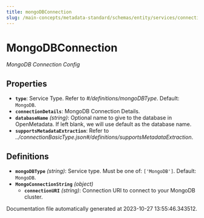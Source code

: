 ```yaml
---
title: mongoDBConnection
slug: /main-concepts/metadata-standard/schemas/entity/services/connections/database/mongodbconnection
---
```


# MongoDBConnection

*MongoDB Connection Config*

## Properties

- **`type`**: Service Type. Refer to *#/definitions/mongoDBType*. Default: `MongoDB`.
- **`connectionDetails`**: MongoDB Connection Details.
- **`databaseName`** *(string)*: Optional name to give to the database in OpenMetadata. If left blank, we will use default as the database name.
- **`supportsMetadataExtraction`**: Refer to *../connectionBasicType.json#/definitions/supportsMetadataExtraction*.
## Definitions

- **`mongoDBType`** *(string)*: Service type. Must be one of: `['MongoDB']`. Default: `MongoDB`.
- **`MongoConnectionString`** *(object)*
  - **`connectionURI`** *(string)*: Connection URI to connect to your MongoDB cluster.


Documentation file automatically generated at 2023-10-27 13:55:46.343512.

